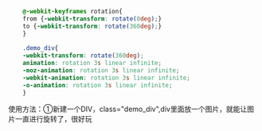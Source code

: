 ```css
	@-webkit-keyframes rotation{
	from {-webkit-transform: rotate(0deg);}
	to {-webkit-transform: rotate(360deg);}
	}
	
	.demo_div{
	-webkit-transform: rotate(360deg);
	animation: rotation 3s linear infinite;
	-moz-animation: rotation 3s linear infinite;
	-webkit-animation: rotation 3s linear infinite;
	-o-animation: rotation 3s linear infinite;
	}

```

使用方法：①新建一个DIV，class="demo_div",div里面放一个图片，就能让图片一直进行旋转了，很好玩